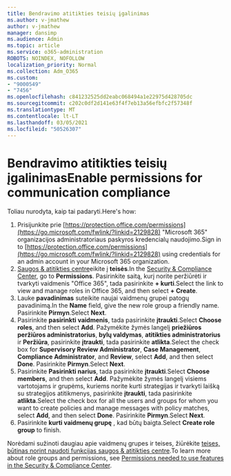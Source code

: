 ```yaml
---
title: Bendravimo atitikties teisių įgalinimas
ms.author: v-jmathew
author: v-jmathew
manager: dansimp
ms.audience: Admin
ms.topic: article
ms.service: o365-administration
ROBOTS: NOINDEX, NOFOLLOW
localization_priority: Normal
ms.collection: Adm_O365
ms.custom:
- "9000549"
- "7456"
ms.openlocfilehash: c841232525dd2eabc068494a1e22975d428705dc
ms.sourcegitcommit: c202c0df2d141e63f4f7eb13a56efbfc2f57348f
ms.translationtype: MT
ms.contentlocale: lt-LT
ms.lasthandoff: 03/05/2021
ms.locfileid: "50526307"
---
```

# <a name="enable-permissions-for-communication-compliance"></a><span data-ttu-id="df618-102">Bendravimo atitikties teisių įgalinimas</span><span class="sxs-lookup"><span data-stu-id="df618-102">Enable permissions for communication compliance</span></span>

<span data-ttu-id="df618-103">Toliau nurodyta, kaip tai padaryti.</span><span class="sxs-lookup"><span data-stu-id="df618-103">Here's how:</span></span>

1. <span data-ttu-id="df618-104">Prisijunkite prie [https://protection.office.com/permissions](https://go.microsoft.com/fwlink/?linkid=2129828) "Microsoft 365" organizacijos administratoriaus paskyros kredencialų naudojimo.</span><span class="sxs-lookup"><span data-stu-id="df618-104">Sign in to [https://protection.office.com/permissions](https://go.microsoft.com/fwlink/?linkid=2129828) using credentials for an admin account in your Microsoft 365 organization.</span></span>
2. <span data-ttu-id="df618-105">[Saugos & atitikties centre](https://go.microsoft.com/fwlink/?linkid=2101341)eikite į **teisės**.</span><span class="sxs-lookup"><span data-stu-id="df618-105">In the [Security & Compliance Center](https://go.microsoft.com/fwlink/?linkid=2101341), go to **Permissions**.</span></span> <span data-ttu-id="df618-106">Pasirinkite saitą, kurį norite peržiūrėti ir tvarkyti vaidmenis "Office 365", tada pasirinkite **\+ kurti**.</span><span class="sxs-lookup"><span data-stu-id="df618-106">Select the link to view and manage roles in Office 365, and then select **\+ Create**.</span></span>
3. <span data-ttu-id="df618-107">Lauke **pavadinimas** suteikite naujai vaidmenų grupei patogų pavadinimą.</span><span class="sxs-lookup"><span data-stu-id="df618-107">In the **Name** field, give the new role group a friendly name.</span></span> <span data-ttu-id="df618-108">Pasirinkite **Pirmyn**.</span><span class="sxs-lookup"><span data-stu-id="df618-108">Select **Next**.</span></span>
4. <span data-ttu-id="df618-109">Pasirinkite **pasirinkti vaidmenis**, tada pasirinkite **įtraukti**.</span><span class="sxs-lookup"><span data-stu-id="df618-109">Select **Choose roles**, and then select **Add**.</span></span> <span data-ttu-id="df618-110">Pažymėkite žymės langelį **priežiūros peržiūros administratorius**, **bylų valdymas**, **atitikties administratorius** ir **Peržiūra**, pasirinkite **įtraukti**, tada pasirinkite **atlikta**.</span><span class="sxs-lookup"><span data-stu-id="df618-110">Select the check box for **Supervisory Review Administrator**, **Case Management**, **Compliance Administrator**, and **Review**, select **Add**, and then select **Done**.</span></span> <span data-ttu-id="df618-111">Pasirinkite **Pirmyn**.</span><span class="sxs-lookup"><span data-stu-id="df618-111">Select **Next**.</span></span>
5. <span data-ttu-id="df618-112">Pasirinkite **Pasirinkti narius**, tada pasirinkite **įtraukti**.</span><span class="sxs-lookup"><span data-stu-id="df618-112">Select **Choose members**, and then select **Add**.</span></span> <span data-ttu-id="df618-113">Pažymėkite žymės langelį visiems vartotojams ir grupėms, kuriems norite kurti strategijas ir tvarkyti laišką su strategijos atitikmenys, pasirinkite **įtraukti**, tada pasirinkite **atlikta**.</span><span class="sxs-lookup"><span data-stu-id="df618-113">Select the check box for all the users and groups for whom you want to create policies and manage messages with policy matches, select **Add**, and then select **Done**.</span></span> <span data-ttu-id="df618-114">Pasirinkite **Pirmyn**.</span><span class="sxs-lookup"><span data-stu-id="df618-114">Select **Next**.</span></span>
6. <span data-ttu-id="df618-115">Pasirinkite **kurti vaidmenų grupę** , kad būtų baigta.</span><span class="sxs-lookup"><span data-stu-id="df618-115">Select **Create role group** to finish.</span></span>

<span data-ttu-id="df618-116">Norėdami sužinoti daugiau apie vaidmenų grupes ir teises, žiūrėkite [teises, būtinas norint naudoti funkcijas saugos & atitikties centre](https://go.microsoft.com/fwlink/?linkid=2114184).</span><span class="sxs-lookup"><span data-stu-id="df618-116">To learn more about role groups and permissions, see [Permissions needed to use features in the Security & Compliance Center](https://go.microsoft.com/fwlink/?linkid=2114184).</span></span>
